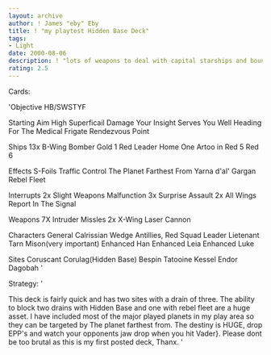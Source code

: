 ```yaml
---
layout: archive
author: ! James "eby" Eby
title: ! "my playtest Hidden Base Deck"
tags:
- Light
date: 2000-08-06
description: ! "lots of weapons to deal with capital starships and bounty hunter ships"
rating: 2.5
---
```

Cards: 

'Objective
HB/SWSTYF

Starting
Aim High
Superficail Damage
Your Insight Serves You Well
Heading For The Medical Frigate
Rendezvous Point

Ships
13x B-Wing Bomber
Gold 1
Red Leader
Home One
Artoo in Red 5
Red 6

Effects
S-Foils
Traffic Control
The Planet Farthest From
Yarna d'al' Gargan
Rebel Fleet

Interrupts
2x Slight Weapons Malfunction
3x Surprise Assault
2x All Wings Report In
The Signal

Weapons
7X Intruder Missles
2x X-Wing Laser Cannon

Characters
General Calrissian
Wedge Antillies, Red Squad Leader
Lietenant Tarn Mison(very important)
Enhanced Han
Enhanced Leia
Enhanced Luke

Sites
Coruscant
Corulag(Hidden Base)
Bespin
Tatooine
Kessel
Endor
Dagobah
'

Strategy: '

This deck is fairly quick and has two sites with a drain of three. The ability to block two drains with Hidden Base and one with rebel fleet are a huge asset. I have included most of the major played planets in my play area so they can be targeted by The planet farthest from. The destiny is HUGE, drop EPP's and watch your opponents jaw drop when you hit Vader}.
Please dont be too brutal as this is my first posted deck, Thanx.
'
